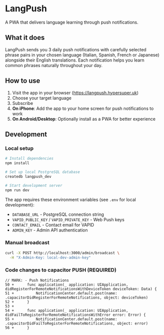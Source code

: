 # LangPush

A PWA that delivers language learning through push notifications.

## What it does

LangPush sends you 3 daily push notifications with carefully selected phrase pairs in your chosen language (Italian, Spanish, French or Japanese) alongside their English translations. Each notification helps you learn common phrases naturally throughout your day.

## How to use

1. Visit the app in your browser (https://langpush.hypersuper.uk)
2. Choose your target language
3. Subscribe
4. **On iPhone**: Add the app to your home screen for push notifications to work
5. **On Android/Desktop**: Optionally install as a PWA for better experience

## Development

### Local setup

```bash
# Install dependencies
npm install

# Set up local PostgreSQL database
createdb langpush_dev

# Start development server
npm run dev
```

The app requires these environment variables (see `.env` for local development):
- `DATABASE_URL` - PostgreSQL connection string
- `VAPID_PUBLIC_KEY` / `VAPID_PRIVATE_KEY` - Web Push keys
- `CONTACT_EMAIL` - Contact email for VAPID
- `ADMIN_KEY` - Admin API authentication

### Manual broadcast

```bash
curl -X POST http://localhost:3000/admin/broadcast \
  -H "X-Admin-Key: local-dev-admin-key"
```


### Code changes to capacitor PUSH (REQUIRED)
```
// MARK: - Push Notifications
50 +      func application(_ application: UIApplication, didRegisterForRemoteNotificationsWithDeviceToken deviceToken: Data) {
51 +          NotificationCenter.default.post(name: .capacitorDidRegisterForRemoteNotifications, object: deviceToken)
52 +      }
53 +  
54 +      func application(_ application: UIApplication, didFailToRegisterForRemoteNotificationsWithError error: Error) {
55 +          NotificationCenter.default.post(name: .capacitorDidFailToRegisterForRemoteNotifications, object: error)
56 +      }
```
